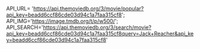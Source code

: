 API_URL= 'https://api.themoviedb.org/3/movie/popular?api_key=beadd6ccf86cde03d94c1a7faa315cf8';
API_IMG='https://image.tmdb.org/t/p/w500/';
API_SEARCH='https://api.themoviedb.org/3/search/movie?api_key=beadd6ccf86cde03d94c1a7faa315cf8query=Jack+Reacher&api_key=beadd6ccf86cde03d94c1a7faa315cf8'
